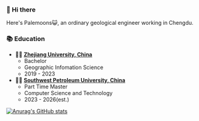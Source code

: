 ### 👋 Hi there
Here's Palemoons😺, an ordinary geological engineer working in Chengdu.

### :books: Education
- 👨‍🎓 [**Zhejiang University, China**](http://www.zju.edu.cn/)
  - Bachelor
  - Geographic Infomation Science 
  - 2019 - 2023
- 👨‍🎓 [**Southwest Petroleum University, China**](https://www.swpu.edu.cn)
  - Part Time Master
  - Computer Science and Technology
  - 2023 - 2026(est.)

[![Anurag's GitHub stats](https://github-readme-stats-sigma-five.vercel.app/api?username=palemoons&count_private=true&show_icons=true)](https://github.com/anuraghazra/github-readme-stats)
<!--
**palemoons/palemoons** is a ✨ _special_ ✨ repository because its `README.md` (this file) appears on your GitHub profile.

Here are some ideas to get you started:

- 🔭 I’m currently working on ...
- 🌱 I’m currently learning ...
- 👯 I’m looking to collaborate on ...
- 🤔 I’m looking for help with ...
- 💬 Ask me about ...
- 📫 How to reach me: ...
- 😄 Pronouns: ...
- ⚡ Fun fact: ...
-->
